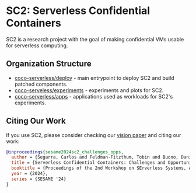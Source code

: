 # SC2: Serverless Confidential Containers

SC2 is a research project with the goal of making confidential VMs usable for
serverless computing.

## Organization Structure

* [coco-serverless/deploy](https://github.com/coco-serverless/deploy) - main entrypoint to deploy SC2 and build patched components.
* [coco-serveless/experiments](https://github.com/coco-serverless/experiments) - experiments and plots for SC2.
* [coco-serverless/apps](https://github.com/coco-serverless/apps) - applications used as workloads for SC2's experiments.

## Citing Our Work

If you use SC2, please consider checking our [vision paper](
https://dl.acm.org/doi/abs/10.1145/3642977.3652097?casa_token=ikkXY0sv32oAAAAA:CSVuwADv22-tlnAX8Q_bZxF4T0IuvMnmc_dzdZfsdS1UUdWzSHDdOyW9goRDtUSA2aDMFK3IaGA)
and citing our work:

```bibtex
@inproceedings{sesame2024sc2_challenges_opps,
  author = {Segarra, Carlos and Feldman-Fitzthum, Tobin and Buono, Daniele and Pietzuch, Peter},
  title = {Serverless Confidential Containers: Challenges and Opportunities},
  booktitle = {Proceedings of the 2nd Workshop on SErverless Systems, Applications and MEthodologies},
  year = {2024},
  series = {SESAME '24}
}
```
